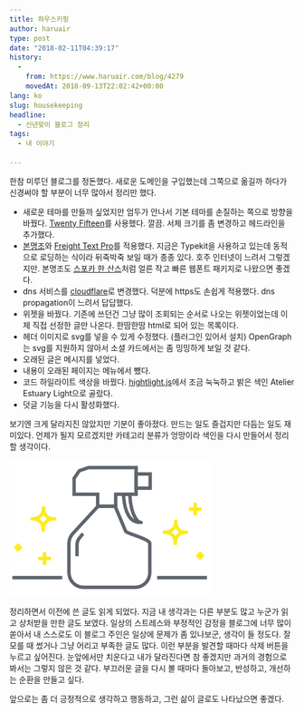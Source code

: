 ```yaml
---
title: 하우스키핑
author: haruair
type: post
date: "2018-02-11T04:39:17"
history:
  - 
    from: https://www.haruair.com/blog/4279
    movedAt: 2018-09-13T22:02:42+00:00
lang: ko
slug: housekeeping
headline:
  - 신년맞이 블로그 정리
tags:
  - 내 이야기

---
```

한참 미루던 블로그를 정돈했다. 새로운 도메인을 구입했는데 그쪽으로 옮길까 하다가 신경써야 할 부분이 너무 많아서 정리만 했다.

  * 새로운 테마를 만들까 싶었지만 엄두가 안나서 기본 테마를 손질하는 쪽으로 방향을 바꿨다. [Twenty Fifteen][1]를 사용했다. 깔끔. 서체 크기를 좀 변경하고 헤드라인을 추가했다.
  * [본명조][2]와 [Freight Text Pro][3]를 적용했다. 지금은 Typekit을 사용하고 있는데 동적으로 로딩하는 식이라 뒤죽박죽 보일 때가 종종 있다. 호주 인터넷이 느려서 그렇겠지만. 본명조도 [스포카 한 산스][4]처럼 얼른 작고 빠른 웹폰트 패키지로 나왔으면 좋겠다.
  * dns 서비스를 [cloudflare][5]로 변경했다. 덕분에 https도 손쉽게 적용했다. dns propagation이 느려서 답답했다.
  * 위젯을 바꿨다. 기존에 쓰던건 그냥 많이 조회되는 순서로 나오는 위젯이었는데 이제 직접 선정한 글만 나온다. 한땀한땀 html로 되어 있는 목록이다.
  * 헤더 이미지로 svg를 넣을 수 있게 수정했다. (플러그인 있어서 설치) OpenGraph는 svg를 지원하지 않아서 소셜 카드에서는 좀 밍밍하게 보일 것 같다.
  * 오래된 글은 메시지를 넣었다.
  * 내용이 오래된 페이지는 메뉴에서 뺐다.
  * 코드 하일라이트 색상을 바꿨다. [hightlight.js][6]에서 조금 눅눅하고 밝은 색인 Atelier Estuary Light으로 골랐다.
  * 덧글 기능을 다시 활성화했다.

보기엔 크게 달라지진 않았지만 기분이 좋아졌다. 만드는 일도 즐겁지만 다듬는 일도 재미있다. 언제가 될지 모르겠지만 카테고리 분류가 엉망이라 색인을 다시 만들어서 정리할 생각이다.

![](spray.png)

정리하면서 이전에 쓴 글도 읽게 되었다. 지금 내 생각과는 다른 부분도 많고 누군가 읽고 상처받을 만한 글도 보였다. 일상의 스트레스와 부정적인 감정을 블로그에 너무 많이 쏟아서 내 스스로도 이 블로그 주인은 일상에 문제가 좀 있나보군, 생각이 들 정도다. 잘 모를 때 썼거나 그냥 어리고 부족한 글도 많다. 이런 부분을 발견할 때마다 삭제 버튼을 누르고 싶어진다. 눈앞에서만 치운다고 내가 달라진다면 참 좋겠지만 과거의 경험으로 봐서는 그렇지 않은 것 같다. 부끄러운 글을 다시 볼 때마다 돌아보고, 반성하고, 개선하는 순환을 만들고 싶다.

앞으로는 좀 더 긍정적으로 생각하고 행동하고, 그런 삶이 글로도 나타났으면 좋겠다.

 [1]: https://en-au.wordpress.org/themes/twentyfifteen/
 [2]: https://typekit.com/fonts/source-han-serif-korean
 [3]: https://typekit.com/fonts/freight-text
 [4]: https://spoqa.github.io/spoqa-han-sans/en-US/
 [5]: https://cloudflare.com
 [6]: https://highlightjs.org/
